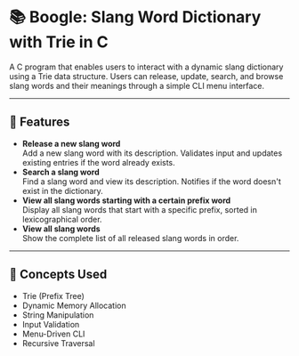 # 📚 Boogle: Slang Word Dictionary with Trie in C

A C program that enables users to interact with a dynamic slang dictionary using a Trie data structure. Users can release, update, search, and browse slang words and their meanings through a simple CLI menu interface.

---

## 🔧 Features

- **Release a new slang word**  
  Add a new slang word with its description. Validates input and updates existing entries if the word already exists.
- **Search a slang word**  
  Find a slang word and view its description. Notifies if the word doesn't exist in the dictionary.
- **View all slang words starting with a certain prefix word**  
  Display all slang words that start with a specific prefix, sorted in lexicographical order.
- **View all slang words**  
  Show the complete list of all released slang words in order.
  
---

## 🧠 Concepts Used

- Trie (Prefix Tree)
- Dynamic Memory Allocation
- String Manipulation
- Input Validation
- Menu-Driven CLI
- Recursive Traversal
